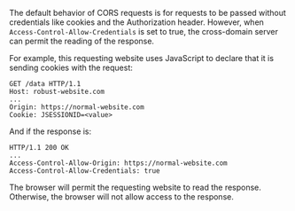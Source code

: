 The default behavior of CORS requests is for requests to be passed without credentials like cookies and the Authorization header. However, when `Access-Control-Allow-Credentials` is set to true, the cross-domain server can permit the reading of the response.

For example, this requesting website uses JavaScript to declare that it is sending cookies with the request:
```http
GET /data HTTP/1.1
Host: robust-website.com
...
Origin: https://normal-website.com
Cookie: JSESSIONID=<value>
```
And if the response is:
```http
HTTP/1.1 200 OK
...
Access-Control-Allow-Origin: https://normal-website.com
Access-Control-Allow-Credentials: true
```
The browser will permit the requesting website to read the response. Otherwise, the browser will not allow access to the response.